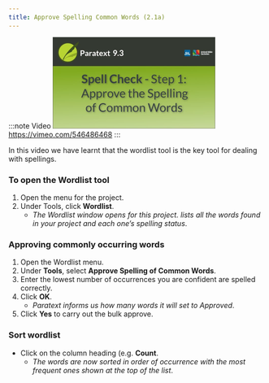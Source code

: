 ```yaml
---
title: Approve Spelling Common Words (2.1a)
---
```


:::note Video
[![ ](../../media/2.1a.png)](https://vimeo.com/546486468)  
https://vimeo.com/546486468
:::

In this video we have learnt that the wordlist tool is the key tool for dealing with spellings.

### To open the Wordlist tool

1.  Open the menu for the project.
1.  Under Tools, click **Wordlist**.  
    -  *The Wordlist window opens for this project. lists all the words found in your project and each one’s spelling status*.

### Approving commonly occurring words

1.  Open the Wordlist menu.
1.  Under **Tools**, select **Approve Spelling of Common Words**.
1.  Enter the lowest number of occurrences you are confident are spelled correctly.
1.  Click **OK**.  
    -  *Paratext informs us how many words it will set to Approved*.
1.  Click **Yes** to carry out the bulk approve.

### Sort wordlist

-  Click on the column heading (e.g. **Count**.  
    -  *The words are now sorted in order of occurrence with the most frequent ones shown at the top of the list*.
